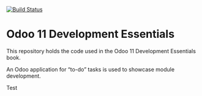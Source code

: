 [![Build Status](https://travis-ci.org/dreispt/todo_app.svg?branch=11.0)](https://travis-ci.org/dreispt/todo_app)

# Odoo 11 Development Essentials

This repository holds the code used in the 
Odoo 11 Development Essentials book.

An Odoo application for “to-do” tasks is used to showcase module development.

Test
